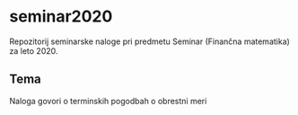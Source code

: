 # seminar2020

Repozitorij seminarske naloge pri predmetu Seminar (Finančna matematika) za leto 2020.

## Tema

Naloga govori o terminskih pogodbah o obrestni meri